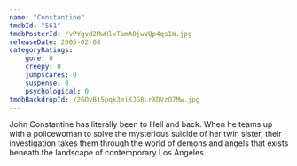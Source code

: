 ```yaml
---
name: "Constantine"
tmdbId: "561"
tmdbPosterId: /vPYgvd2MwHlxTamAOjwVQp4qs1W.jpg
releaseDate: 2005-02-08
categoryRatings:
    gore: 0
    creepy: 0
    jumpscares: 0
    suspense: 0
    psychological: 0
tmdbBackdropId: /26OvB15pqk3eiKJG8LrXDVzO7Mw.jpg
---
```

John Constantine has literally been to Hell and back. When he teams up with a policewoman to solve the mysterious suicide of her twin sister, their investigation takes them through the world of demons and angels that exists beneath the landscape of contemporary Los Angeles.
